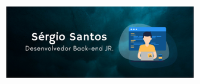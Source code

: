 <p align="center">
  <img src="bg-readme.png" width="980">
</p>

<!---

# Olá, Seja bem vindo! :D

[![Github Badge](https://img.shields.io/badge/-Github-000?style=flat-square&logo=Github&logoColor=white&link=https://github.com/fagnerpsantos)](https://github.com/Sergiios)
[![Linkedin Badge](https://img.shields.io/badge/-LinkedIn-blue?style=flat-square&logo=Linkedin&logoColor=white&link=https://www.linkedin.com/in/fagnerpsantos/)](https://www.linkedin.com/in/sergio-santos-715553226/)

### About me
I'm a {backend, frontend } developer;



  
[<img src="https://img.shields.io/badge/github-%2312100E.svg?&style=for-the-badge&logo=github&logoColor=white" />](https://medium.com/USERNAME) 
[<img src="https://img.shields.io/badge/linkedin-%230077B5.svg?&style=for-the-badge&logo=linkedin&logoColor=white" />](https://www.linkedin.com/in/USERNAME/) 
[<img src="https://img.shields.io/badge/notion-%2312100E.svg?&style=for-the-badge&logo=notion&logoColor=white" />](https://medium.com/USERNAME)




### Olá, seja bem vindo! 👋
I am recent engineering graduate looking for opportunities and collabaration in projects related to data science and deep learning.
- 🔭 I’m currently working on image classification (also, I am brushing up my data structures and algorithms skills regularly).
- 🌱 I’m currently learning Computer Vision and Deep Learning techniques using PyTorch.
- 🤝 I’m looking to collaborate on data science and deep learning projects. 

### Ferramentas e Tecnologias
<div display="flex" onclick={console.log('opa')}>
<img src="https://cdn.jsdelivr.net/gh/devicons/devicon/icons/cplusplus/cplusplus-plain.svg" width="40" height="40"/>
<img src="https://cdn.jsdelivr.net/gh/devicons/devicon/icons/git/git-original.svg" width="40" height="40"/>
<img src="https://cdn.jsdelivr.net/gh/devicons/devicon/icons/javascript/javascript-original.svg" width="40" height="40" />
<div>
  
 <br/>

![YOUR github stats](https://github-readme-stats.vercel.app/api?username=Sergiios)

--->


